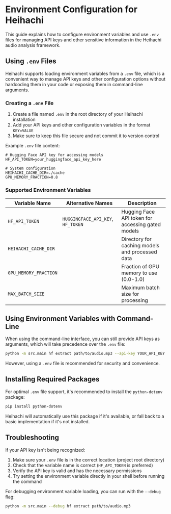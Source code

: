 # Environment Configuration for Heihachi

This guide explains how to configure environment variables and use `.env` files for managing API keys and other sensitive information in the Heihachi audio analysis framework.

## Using `.env` Files

Heihachi supports loading environment variables from a `.env` file, which is a convenient way to manage API keys and other configuration options without hardcoding them in your code or exposing them in command-line arguments.

### Creating a `.env` File

1. Create a file named `.env` in the root directory of your Heihachi installation
2. Add your API keys and other configuration variables in the format `KEY=VALUE`
3. Make sure to keep this file secure and not commit it to version control

Example `.env` file content:

```
# Hugging Face API key for accessing models
HF_API_TOKEN=your_huggingface_api_key_here

# System configuration
HEIHACHI_CACHE_DIR=./cache
GPU_MEMORY_FRACTION=0.8
```

### Supported Environment Variables

| Variable Name | Alternative Names | Description |
|---------------|-------------------|-------------|
| `HF_API_TOKEN` | `HUGGINGFACE_API_KEY`, `HF_TOKEN` | Hugging Face API token for accessing gated models |
| `HEIHACHI_CACHE_DIR` | | Directory for caching models and processed data |
| `GPU_MEMORY_FRACTION` | | Fraction of GPU memory to use (0.0-1.0) |
| `MAX_BATCH_SIZE` | | Maximum batch size for processing |

## Using Environment Variables with Command-Line

When using the command-line interface, you can still provide API keys as arguments, which will take precedence over the `.env` file:

```bash
python -m src.main hf extract path/to/audio.mp3 --api-key YOUR_API_KEY
```

However, using a `.env` file is recommended for security and convenience.

## Installing Required Packages

For optimal `.env` file support, it's recommended to install the `python-dotenv` package:

```bash
pip install python-dotenv
```

Heihachi will automatically use this package if it's available, or fall back to a basic implementation if it's not installed.

## Troubleshooting

If your API key isn't being recognized:

1. Make sure your `.env` file is in the correct location (project root directory)
2. Check that the variable name is correct (`HF_API_TOKEN` is preferred)
3. Verify the API key is valid and has the necessary permissions
4. Try setting the environment variable directly in your shell before running the command

For debugging environment variable loading, you can run with the `--debug` flag:

```bash
python -m src.main --debug hf extract path/to/audio.mp3
``` 